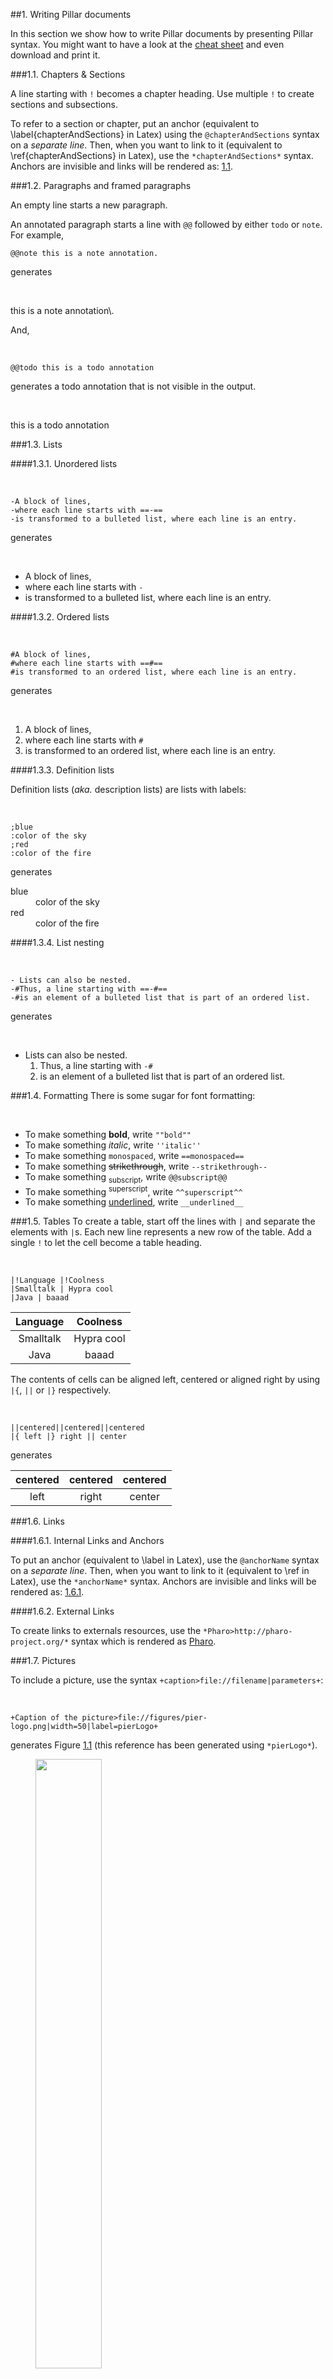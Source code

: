 

##1\. Writing Pillar documents

<a name="writing"></a>
In this section we show how to write Pillar documents by presenting Pillar syntax\. You might want to have a look at the [cheat sheet](http://www.cheatography.com/benjaminvanryseghem/cheat-sheets/pillar) and even download and print it\.



###1\.1\. Chapters & Sections

A line starting with `!` becomes a chapter heading\. Use multiple `!` to create sections and subsections\.

<a name="chapterAndSections"></a>
To refer to a section or chapter, put an anchor \(equivalent to \\label\{chapterAndSections\} in Latex\) using the `@chapterAndSections` syntax on a *separate line*\. Then, when you want to link to it \(equivalent to \\ref\{chapterAndSections\} in Latex\), use the `*chapterAndSections*` syntax\. Anchors are invisible and links will be rendered as: [1\.1](#chapterAndSections)\.



###1\.2\. Paragraphs and framed paragraphs

An empty line starts a new paragraph\.

An annotated paragraph starts a line with `@@` followed by either `todo` or `note`\. For example,




    @@note this is a note annotation.



generates

&nbsp;<p class="note">this is a note annotation\.</p>
And,

&nbsp;


    @@todo this is a todo annotation



generates a todo annotation that is not visible in the output\.

&nbsp;<p class="todo">this is a todo annotation</p>


###1\.3\. Lists



####1\.3\.1\. Unordered lists

&nbsp;


    -A block of lines,
    -where each line starts with ==-==
    -is transformed to a bulleted list, where each line is an entry.



generates

&nbsp;

- A block of lines,
- where each line starts with `-`
- is transformed to a bulleted list, where each line is an entry\.



####1\.3\.2\. Ordered lists

&nbsp;


    #A block of lines,
    #where each line starts with ==#==
    #is transformed to an ordered list, where each line is an entry.



generates

&nbsp;

1. A block of lines,
2. where each line starts with `#`
3. is transformed to an ordered list, where each line is an entry\.



####1\.3\.3\. Definition lists

Definition lists \(*aka\.* description lists\) are lists with labels:

&nbsp;


    ;blue
    :color of the sky
    ;red
    :color of the fire



generates

<dl><dt>blue
</dt><dd>color of the sky</dd><dt>red
</dt><dd>color of the fire</dd></dl>


####1\.3\.4\. List nesting

&nbsp;


    - Lists can also be nested.
    -#Thus, a line starting with ==-#==
    -#is an element of a bulleted list that is part of an ordered list.



generates

&nbsp;

-  Lists can also be nested\.
    1. Thus, a line starting with `-#`
    2. is an element of a bulleted list that is part of an ordered list\.




###1\.4\. Formatting
There is some sugar for font formatting:

&nbsp;

- To make something **bold**, write `""bold""`
- To make something *italic*, write `''italic''`
- To make something `monospaced`, write `==monospaced==`
- To make something <del>strikethrough</del>, write `--strikethrough--`
- To make something <sub>subscript</sub>, write `@@subscript@@`
- To make something <sup>superscript</sup>, write `^^superscript^^`
- To make something <u>underlined</u>, write `__underlined__`



###1\.5\. Tables
To create a table, start off the lines with `|` and separate the elements with `|`s\. Each new line represents a new row of the table\. Add a single `!` to let the cell become a table heading\.

&nbsp;


    |!Language |!Coolness
    |Smalltalk | Hypra cool
    |Java | baaad





| Language  | Coolness
| :---:| :---:
| Smalltalk  |  Hypra cool
| Java  |  baaad



The contents of cells can be aligned left, centered or aligned right by using `|{`, `||` or `|}` respectively\.

&nbsp;


    ||centered||centered||centered
    |{ left |} right || center



generates



| centered | centered | centered
| :---:| :---:| :---:
|  left  |  right  |  center




###1\.6\. Links



####1\.6\.1\. Internal Links and Anchors

<a name="anchorName"></a>
To put an anchor \(equivalent to \\label in Latex\), use the `@anchorName` syntax on a *separate line*\. Then, when you want to link to it \(equivalent to \\ref in Latex\), use the `*anchorName*` syntax\. Anchors are invisible and links will be rendered as: [1\.6\.1](#anchorName)\.



####1\.6\.2\. External Links

To create links to externals resources, use the `*Pharo>http://pharo-project.org/*` syntax which is rendered as [Pharo](http://pharo-project.org/)\.



###1\.7\. Pictures

To include a picture, use the syntax `+caption>file://filename|parameters+`:

&nbsp;


    +Caption of the picture>file://figures/pier-logo.png|width=50|label=pierLogo+



generates Figure [1\.1](#pierLogo) \(this reference has been generated using `*pierLogo*`\)\.

<a name="pierLogo"></a><figure><img src="figures/pier-logo.png" width="50%"></img><figcaption>This is the caption of the picture</figcaption></figure>



###1\.8\. Scripts

Use scripts when you want to add code blocks to your document\.




    \[\[\[
        foo bar
    \]\]\]


generates

&nbsp;


    foo bar



If you want either a label \(to reference the script later\) or a caption \(to give a nice title to the script\), write the following:




    \[\[\[label=script1\|caption=My script that works\|language=Smalltalk
        self foo bar
    \]\]\]


which produces

&nbsp;

<a name="script1"></a>**My script that works**


    self foo bar



This script can then be referenced with `*script1*` \(produces [1\.1](#script1)\)\. Specifying the language \(here `Smalltalk`\) will give you syntax highlighting\.



###1\.9\. Raw

If you want to include raw text into a page you must enclose it in `{{{` and `}}}`, otherwise Pier ensures that text appears as you type it\.

A good practice is to always specify for which kind of export the raw text must be outputted by starting the block with `{{{latex:` or `{{{html:` \(for now only LaTeX, HTML and Markdown are supported\)\. For example, the following shows a formula, either using LaTeX or an image depending on the kind of export\.




    \{\{\{latex:
    \\begin\{equation\}
      \\label\{eq:1\}
      \\frac\{1\+\\sqrt\{2\}\}\{2\}
    \\end\{equation\}
    \}\}\}
    \{\{\{html:
    \(1\+sqrt\(2\)\) / 2
    \}\}\}



This results in




**Take care:** avoid terminating the verbatim text with a `}` as
this will confuse the parser\. So, don't write <del>`{{{\begin{scriptsize}}}}`</del> but `{{{\begin{scriptsize} }}}` instead\.



###1\.10\. Preformatted \(less used\)

To create a preformatted block, begin each line with `=`\. A preformatted block uses equally spaced text so that spacing is preserved\.




    = this is preformatted text
    = this line as well




###1\.11\. Commented lines

Lines that start with a `%` are considered comments and will not be rendered in the resulting document\.

